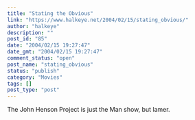 ```yaml
---
title: "Stating the Obvious"
link: "https://www.halkeye.net/2004/02/15/stating_obvious/"
author: "halkeye"
description: ""
post_id: "85"
date: "2004/02/15 19:27:47"
date_gmt: "2004/02/15 19:27:47"
comment_status: "open"
post_name: "stating_obvious"
status: "publish"
category: "Movies"
tags: []
post_type: "post"
---
```


The John Henson Project is just the Man show, but lamer.